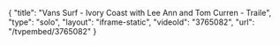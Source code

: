 {
    "title": "Vans Surf - Ivory Coast with Lee Ann and Tom Curren - Traile",
    "type": "solo",
    "layout": "iframe-static",
    "videoId": "3765082",
    "url": "\/tvpembed\/3765082"
}